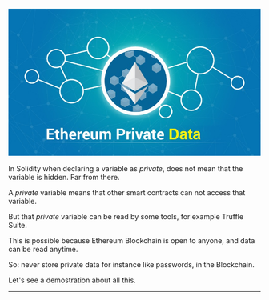 [![](https://github.com/ethsecurityexamples/Accessing_Private_Data/blob/main/Ethereum-Private-Data.jpg)](https://github.com/ethsecurityexamples/Accessing_Private_Data/blob/main/Ethereum-Private-Data.jpg)

In Solidity when declaring a variable as *private*, does not mean that the variable is hidden. Far from there.

A *private* variable means that other smart contracts can not access that variable.

But that *private* variable can be read by some tools, for example Truffle Suite.

This is possible because Ethereum Blockchain is open to anyone, and data can be read anytime.

So: never store private data for instance like passwords, in the Blockchain.

Let's see a demostration about all this.


------------
